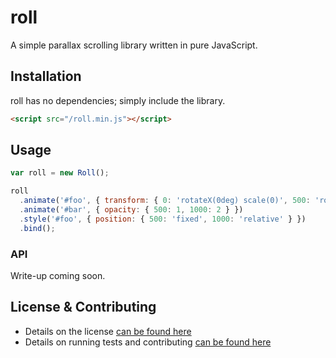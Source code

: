 roll
===
A simple parallax scrolling library written in pure JavaScript.

## Installation

roll has no dependencies; simply include the library.

```html
<script src="/roll.min.js"></script>
```

## Usage

```javascript
var roll = new Roll();

roll
  .animate('#foo', { transform: { 0: 'rotateX(0deg) scale(0)', 500: 'rotateX(20deg) scale(1)' } })
  .animate('#bar', { opacity: { 500: 1, 1000: 2 } })
  .style('#foo', { position: { 500: 'fixed', 1000: 'relative' } })
  .bind();
```

### API

Write-up coming soon.

## License & Contributing

- Details on the license [can be found here](LICENSE)
- Details on running tests and contributing [can be found here](CONTRIBUTING.md)
